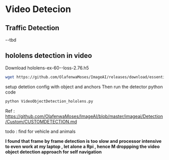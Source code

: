 # Video Detecion 

## Traffic Detection 
--tbd

## hololens detection in video 

Download hololens-ex-60--loss-2.76.h5
```bash
wget https://github.com/OlafenwaMoses/ImageAI/releases/download/essential-v4/hololens-ex-60--loss-2.76.h5
```
setup detetion config with object and anchors 
Then run the detector python code
```python
python VideoObjectDetection_hololens.py
```

Ref :
https://github.com/OlafenwaMoses/ImageAI/blob/master/imageai/Detection/Custom/CUSTOMDETECTION.md

todo :
find for vehicle and animals 

**I found that frame by frame detection is too slow and processor intensive to even 
work at my laptop , let alone a Rpi , 
hence M droppping the video object detection approach for self navigation**